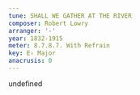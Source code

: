 ```yaml
---
tune: SHALL WE GATHER AT THE RIVER
composer: Robert Lowry
arranger: '-'
year: 1832-1915
meter: 8.7.8.7. With Refrain
key: E♭ Major
anacrusis: 0
---
```

undefined